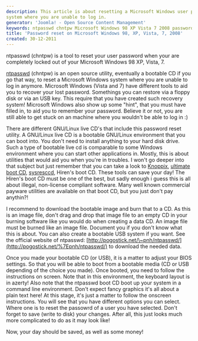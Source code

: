 ```yaml
---
description: This article is about resetting a Microsoft Windows user password of a
system where you are unable to log in.
generator: 'Joomla! - Open Source Content Management'
keywords: ntpasswd chntpw Microsoft Windows 98 XP Vista 7 2008 password reset
title: 'Password reset on Microsoft Windows 98, XP, Vista, 7, 2008'
created: 30-12-2011
---
```


ntpasswd (chntpw) is a tool to reset your user password when your are
    completely locked out of your Microsoft Windows 98 XP, Vista, 7.

[ntpasswd](http://pogostick.net/%7Epnh/ntpasswd/) (chntpw) is an open
source utility, eventually a bootable CD if you go that way, to reset a
Microsoft Windows system where you are unable to log in anymore.
Microsoft Windows (Vista and 7) have different tools to aid you to
recover your lost password. Somethings you can restore via a floppy disk
or via an USB key. This require that you have created such recovery
system! Microsoft Windows also show up some \"hint\", that you must have
filled in, to aid you to remember your password. Believe it or not, you
are still able to get stuck on an machine where you wouldn\'t be able to
log in :)

There are different GNU/Linux live CD\'s that include this password
reset utility. A GNU/Linux live CD is a bootable GNU/Linux environment
that you can boot into. You don\'t need to install anything to your hard
disk drive. Such a type of bootable live cd is comparable to some
Windows environment where you can start other applications in. Mostly,
this is about utilities that would aid you when you\'re in troubles. I
won\'t go deeper into that subject but just remember that you can take a
look to [Knoppix](http://www.knoppix.net), [ultimate boot
CD](http://www.ultimatebootcd.com),
[sysresccd](http://www.sysresccd.org), Hiren\'s boot CD. These tools can
save your day! The Hiren\'s boot CD must be one of the best, but sadly
enough i guess this is all about illegal, non-license compliant
software. Many well known commercial payware utilities are available on
that boot CD, but you just don\'t pay anythin?!

I recommend to download the bootable image and burn that to a CD. As
this is an image file, don\'t drag and drop that image file to an empty
CD in your burning software like you would do when creating a data CD.
An image file must be burned like an image file. Document you if you
don\'t know what this is about. You can also create a bootable USB
system if you want. See the official website of ntpasswd:
[http://pogostick.net/\~pnh/ntpasswd/](http://pogostick.net/%7Epnh/ntpasswd/)
to download the needed data.

Once you made your bootable CD (or USB), it is a matter to adjust your
BIOS settings. So that you will be able to boot from a bootable media
(CD or USB depending of the choice you made). Once booted, you need to
follow the instructions on screen. Note that in this environment, the
keyboard layout is in azerty! Also note that the ntpasswd boot CD boot
up your system in a command line environment. Don\'t expect fancy
graphics it\'s all about a plain text here! At this stage, it\'s just a
matter to follow the onscreen instructions. You will see that you have
different options you can select. Where one is to reset the passowrd of
a user you have selected. Don\'t forget to save (write to disk) your
changes. After all, this just looks much more complicated to do as it
may look like!

Now, your day should be saved, as well as some money!
